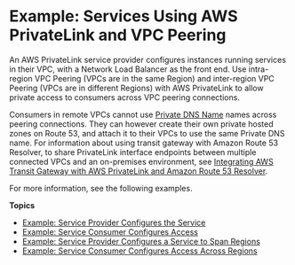 # Example: Services Using AWS PrivateLink and VPC Peering<a name="vpc-peer-region-example"></a>

An AWS PrivateLink service provider configures instances running services in their VPC, with a Network Load Balancer as the front end\. Use intra\-region VPC Peering \(VPCs are in the same Region\) and inter\-region VPC Peering \(VPCs are in different Regions\) with AWS PrivateLink to allow private access to consumers across VPC peering connections\.

Consumers in remote VPCs cannot use [Private DNS Name](verify-domains.md) names across peering connections\. They can however create their own private hosted zones on Route 53, and attach it to their VPCs to use the same Private DNS name\. For information about using transit gateway with Amazon Route 53 Resolver, to share PrivateLink interface endpoints between multiple connected VPCs and an on\-premises environment, see [Integrating AWS Transit Gateway with AWS PrivateLink and Amazon Route 53 Resolver](https://aws.amazon.com/blogs/networking-and-content-delivery/integrating-aws-transit-gateway-with-aws-privatelink-and-amazon-route-53-resolver/)\.

For more information, see the following examples\.

**Topics**
+ [Example: Service Provider Configures the Service](vpc--region-peering-provider-side.md)
+ [Example: Service Consumer Configures Access](vpc-region-peering-consumer-side.md)
+ [Example: Service Provider Configures a Service to Span Regions](vpc-inter-region-peering-provider-side.md)
+ [Example: Service Consumer Configures Access Across Regions](vpc-inter-region-peering-consumer-side.md)